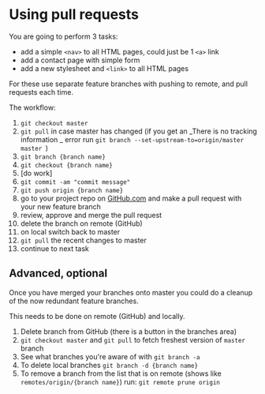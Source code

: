 # Using pull requests

You are going to perform 3 tasks:

- add a simple `<nav>` to all HTML pages, could just be 1 `<a>` link
- add a contact page with simple form
- add a new stylesheet and `<link>` to all HTML pages

For these use separate feature branches with pushing to remote, and pull requests each time.

The workflow:

1) `git checkout master`
1) `git pull` in case master has changed (if you get an _There is no tracking information
_ error run `git branch --set-upstream-to=origin/master master
`)
1) `git branch {branch name}`
1) `git checkout {branch name}`
1) [do work]
1) `git commit -am "commit message"`
1) `git push origin {branch name}`
1) go to your project repo on [GitHub.com](https://github.com/) and make a pull request with your new feature branch
1) review, approve and merge the pull request
1) delete the branch on remote (GitHub)
1) on local switch back to master
1) `git pull` the recent changes to master
1) continue to next task

## Advanced, optional 

Once you have merged your branches onto master you could do a cleanup of the now redundant feature branches.

This needs to be done on remote (GitHub) and locally.

1) Delete branch from GitHub (there is a button in the branches area)
1) `git checkout master` and `git pull` to fetch freshest version of `master` branch
1) See what branches you're aware of with `git branch -a`
1) To delete local branches `git branch -d {branch name}`
1) To remove a branch from the list that is on remote (shows like `remotes/origin/{branch name}`) run: `git remote prune origin`

